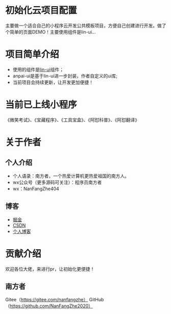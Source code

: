 # 初始化云项目配置
主要做一个适合自己的小程序云开发公共模板项目，方便自己创建进行开发。做了个简单的页面DEMO！主要使用组件是lin-ui...

# 项目简单介绍
 - 使用的组件是[lin-ui](https://doc.mini.talelin.com)组件；
 - anpai-ui是基于lin-ui进一步封装，作者自定义的ui库;
 - 当前项目会持续更新，让开发更加便捷！

# 当前已上线小程序
《微笑考试》、《宝藏程序》、《工具宝盒》、《阿怼科普》、《阿怼翻译》

# 关于作者
## 个人介绍
 - 个人语录：南方者，一个热爱计算机更热爱祖国的南方人。
 - wx公众号（更多源码可关注）：程序员南方者
 - wx：NanFangZhe404
## 博客
 - [掘金](https://juejin.cn/user/2840793779295133/posts)
 - [CSDN](https://blog.csdn.net/qq_43263647)
 - [个人博客](https://www.nanfangzhe.cn)

# 贡献介绍
欢迎各位大佬，来进行pr，让初始化更便捷！
## 南方者
Gitee（https://gitee.com/nanfangzhe）
GitHub（https://github.com/NanFangZhe2020）
